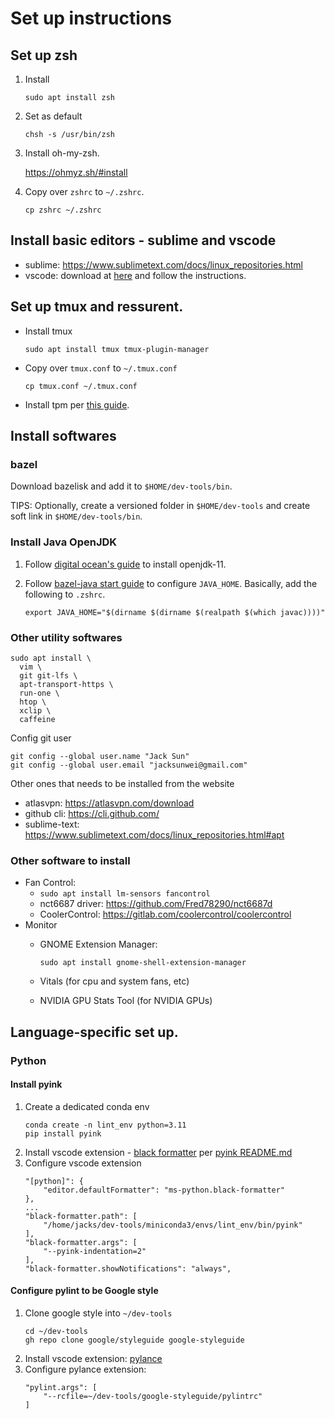 # Set up instructions

## Set up zsh

1. Install

   ```
   sudo apt install zsh
   ```

2. Set as default

   ```
   chsh -s /usr/bin/zsh
   ```

3. Install oh-my-zsh.

   https://ohmyz.sh/#install

4. Copy over `zshrc` to `~/.zshrc`.

   ```
   cp zshrc ~/.zshrc
   ```

## Install basic editors - sublime and vscode

- sublime: https://www.sublimetext.com/docs/linux_repositories.html
- vscode: download at [here](https://code.visualstudio.com/download#) and
  follow the instructions.

## Set up tmux and ressurent.

- Install tmux

  ```
  sudo apt install tmux tmux-plugin-manager
  ```

- Copy over `tmux.conf` to `~/.tmux.conf`

  ```
  cp tmux.conf ~/.tmux.conf
  ```

- Install tpm per [this guide](https://github.com/tmux-plugins/tpm#installation).

## Install softwares

### bazel

Download bazelisk and add it to `$HOME/dev-tools/bin`.

TIPS: Optionally, create a versioned folder in `$HOME/dev-tools` and create soft
link in `$HOME/dev-tools/bin`.

### Install Java OpenJDK

1. Follow [digital ocean's guide](https://www.digitalocean.com/community/tutorials/how-to-install-java-with-apt-on-ubuntu-22-04) to install openjdk-11.

1. Follow [bazel-java start guide](https://bazel.build/start/java#install_the_jdk) to configure `JAVA_HOME`. Basically, add the following to `.zshrc`.

   ```
   export JAVA_HOME="$(dirname $(dirname $(realpath $(which javac))))"
   ```

### Other utility softwares

```
sudo apt install \
  vim \
  git git-lfs \
  apt-transport-https \
  run-one \
  htop \
  xclip \
  caffeine
```

Config git user

```
git config --global user.name "Jack Sun"
git config --global user.email "jacksunwei@gmail.com"
```

Other ones that needs to be installed from the website

- atlasvpn: https://atlasvpn.com/download
- github cli: https://cli.github.com/
- sublime-text: https://www.sublimetext.com/docs/linux_repositories.html#apt

### Other software to install

- Fan Control: 
  - `sudo apt install lm-sensors fancontrol`
  - nct6687 driver: https://github.com/Fred78290/nct6687d
  - CoolerControl: https://gitlab.com/coolercontrol/coolercontrol
- Monitor
  - GNOME Extension Manager: 
    
    ```
    sudo apt install gnome-shell-extension-manager
    ```

  - Vitals (for cpu and system fans, etc)
  - NVIDIA GPU Stats Tool (for NVIDIA GPUs)

## Language-specific set up.

### Python

#### Install pyink

1. Create a dedicated conda env
   ```
   conda create -n lint_env python=3.11
   pip install pyink
   ```
1. Install vscode extension - [black formatter](https://marketplace.visualstudio.com/items?itemName=ms-python.black-formatter) per [pyink README.md](https://github.com/google/pyink)
1. Configure vscode extension
   ```
   "[python]": {
       "editor.defaultFormatter": "ms-python.black-formatter"
   },
   ...
   "black-formatter.path": [
       "/home/jacks/dev-tools/miniconda3/envs/lint_env/bin/pyink"
   ],
   "black-formatter.args": [
       "--pyink-indentation=2"
   ],
   "black-formatter.showNotifications": "always",
   ```

#### Configure pylint to be Google style

1. Clone google style into `~/dev-tools`
   ```
   cd ~/dev-tools
   gh repo clone google/styleguide google-styleguide
   ```
1. Install vscode extension: [pylance](https://marketplace.visualstudio.com/items?itemName=ms-python.vscode-pylance)
1. Configure pylance extension: 
   ```
   "pylint.args": [
       "--rcfile=~/dev-tools/google-styleguide/pylintrc"
   ]
   ```